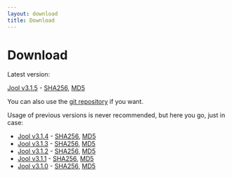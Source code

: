 ```yaml
---
layout: download
title: Download
---
```


# Download

Latest version:

[Jool v3.1.5](https://www.jool.mx/download/Jool-3.1.5.zip) - [SHA256](https://www.jool.mx/download/Jool-3.1.5.sha), [MD5](https://www.jool.mx/download/Jool-3.1.5.md5)

You can also use the <a href="https://github.com/NICMx/NAT64" target="_blank">git repository</a> if you want.

Usage of previous versions is never recommended, but here you go, just in case:

- [Jool v3.1.4](https://www.jool.mx/download/Jool-3.1.4.zip) - [SHA256](https://www.jool.mx/download/Jool-3.1.4.sha), [MD5](https://www.jool.mx/download/Jool-3.1.4.md5)
- [Jool v3.1.3](https://www.jool.mx/download/Jool-3.1.3.zip) - [SHA256](https://www.jool.mx/download/Jool-3.1.3.sha), [MD5](https://www.jool.mx/download/Jool-3.1.3.md5)
- [Jool v3.1.2](https://www.jool.mx/download/Jool-3.1.2.zip) - [SHA256](https://www.jool.mx/download/Jool-3.1.2.sha), [MD5](https://www.jool.mx/download/Jool-3.1.2.md5)
- [Jool v3.1.1](https://www.jool.mx/download/Jool-3.1.1.zip) - [SHA256](https://www.jool.mx/download/Jool-3.1.1.sha), [MD5](https://www.jool.mx/download/Jool-3.1.1.md5)
- [Jool v3.1.0](https://www.jool.mx/download/Jool-3.1.0.zip) - [SHA256](https://www.jool.mx/download/Jool-3.1.0.sha), [MD5](https://www.jool.mx/download/Jool-3.1.0.md5)


